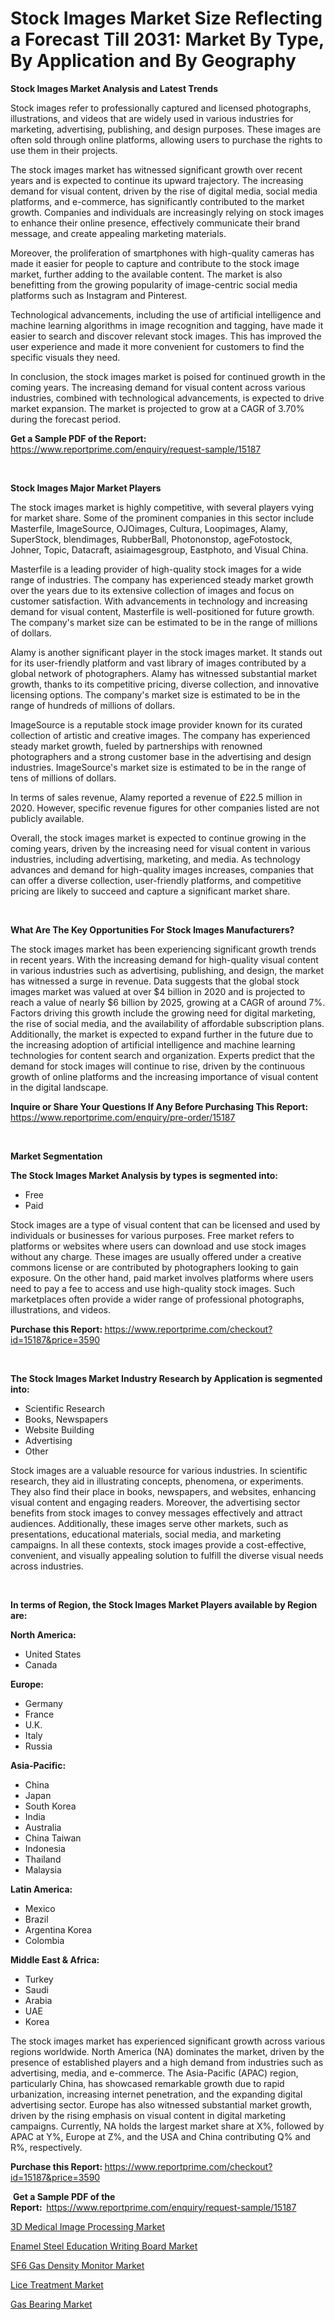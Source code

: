 <p><h1>Stock Images Market Size Reflecting a Forecast Till 2031: Market By Type, By Application and By Geography</h1></p><p><strong>Stock Images Market Analysis and Latest Trends</strong></p>
<p><p>Stock images refer to professionally captured and licensed photographs, illustrations, and videos that are widely used in various industries for marketing, advertising, publishing, and design purposes. These images are often sold through online platforms, allowing users to purchase the rights to use them in their projects.</p><p>The stock images market has witnessed significant growth over recent years and is expected to continue its upward trajectory. The increasing demand for visual content, driven by the rise of digital media, social media platforms, and e-commerce, has significantly contributed to the market growth. Companies and individuals are increasingly relying on stock images to enhance their online presence, effectively communicate their brand message, and create appealing marketing materials.</p><p>Moreover, the proliferation of smartphones with high-quality cameras has made it easier for people to capture and contribute to the stock image market, further adding to the available content. The market is also benefitting from the growing popularity of image-centric social media platforms such as Instagram and Pinterest.</p><p>Technological advancements, including the use of artificial intelligence and machine learning algorithms in image recognition and tagging, have made it easier to search and discover relevant stock images. This has improved the user experience and made it more convenient for customers to find the specific visuals they need.</p><p>In conclusion, the stock images market is poised for continued growth in the coming years. The increasing demand for visual content across various industries, combined with technological advancements, is expected to drive market expansion. The market is projected to grow at a CAGR of 3.70% during the forecast period.</p></p>
<p><strong>Get a Sample PDF of the Report:&nbsp;</strong> <a href="https://www.reportprime.com/enquiry/request-sample/15187">https://www.reportprime.com/enquiry/request-sample/15187</a></p>
<p>&nbsp;</p>
<p><strong>Stock Images Major Market Players</strong></p>
<p><p>The stock images market is highly competitive, with several players vying for market share. Some of the prominent companies in this sector include Masterfile, ImageSource, OJOimages, Cultura, Loopimages, Alamy, SuperStock, blendimages, RubberBall, Photononstop, ageFotostock, Johner, Topic, Datacraft, asiaimagesgroup, Eastphoto, and Visual China.</p><p>Masterfile is a leading provider of high-quality stock images for a wide range of industries. The company has experienced steady market growth over the years due to its extensive collection of images and focus on customer satisfaction. With advancements in technology and increasing demand for visual content, Masterfile is well-positioned for future growth. The company's market size can be estimated to be in the range of millions of dollars.</p><p>Alamy is another significant player in the stock images market. It stands out for its user-friendly platform and vast library of images contributed by a global network of photographers. Alamy has witnessed substantial market growth, thanks to its competitive pricing, diverse collection, and innovative licensing options. The company's market size is estimated to be in the range of hundreds of millions of dollars.</p><p>ImageSource is a reputable stock image provider known for its curated collection of artistic and creative images. The company has experienced steady market growth, fueled by partnerships with renowned photographers and a strong customer base in the advertising and design industries. ImageSource's market size is estimated to be in the range of tens of millions of dollars.</p><p>In terms of sales revenue, Alamy reported a revenue of £22.5 million in 2020. However, specific revenue figures for other companies listed are not publicly available.</p><p>Overall, the stock images market is expected to continue growing in the coming years, driven by the increasing need for visual content in various industries, including advertising, marketing, and media. As technology advances and demand for high-quality images increases, companies that can offer a diverse collection, user-friendly platforms, and competitive pricing are likely to succeed and capture a significant market share.</p></p>
<p>&nbsp;</p>
<p><strong>What Are The Key Opportunities For Stock Images Manufacturers?</strong></p>
<p><p>The stock images market has been experiencing significant growth trends in recent years. With the increasing demand for high-quality visual content in various industries such as advertising, publishing, and design, the market has witnessed a surge in revenue. Data suggests that the global stock images market was valued at over $4 billion in 2020 and is projected to reach a value of nearly $6 billion by 2025, growing at a CAGR of around 7%. Factors driving this growth include the growing need for digital marketing, the rise of social media, and the availability of affordable subscription plans. Additionally, the market is expected to expand further in the future due to the increasing adoption of artificial intelligence and machine learning technologies for content search and organization. Experts predict that the demand for stock images will continue to rise, driven by the continuous growth of online platforms and the increasing importance of visual content in the digital landscape.</p></p>
<p><strong>Inquire or Share Your Questions If Any Before Purchasing This Report:</strong> <a href="https://www.reportprime.com/enquiry/pre-order/15187">https://www.reportprime.com/enquiry/pre-order/15187</a></p>
<p>&nbsp;</p>
<p><strong>Market Segmentation</strong></p>
<p><strong>The Stock Images Market Analysis by types is segmented into:</strong></p>
<p><ul><li>Free</li><li>Paid</li></ul></p>
<p><p>Stock images are a type of visual content that can be licensed and used by individuals or businesses for various purposes. Free market refers to platforms or websites where users can download and use stock images without any charge. These images are usually offered under a creative commons license or are contributed by photographers looking to gain exposure. On the other hand, paid market involves platforms where users need to pay a fee to access and use high-quality stock images. Such marketplaces often provide a wider range of professional photographs, illustrations, and videos.</p></p>
<p><strong>Purchase this Report:&nbsp;</strong><a href="https://www.reportprime.com/checkout?id=15187&price=3590">https://www.reportprime.com/checkout?id=15187&price=3590</a></p>
<p>&nbsp;</p>
<p><strong>The Stock Images Market Industry Research by Application is segmented into:</strong></p>
<p><ul><li>Scientific Research</li><li>Books, Newspapers</li><li>Website Building</li><li>Advertising</li><li>Other</li></ul></p>
<p><p>Stock images are a valuable resource for various industries. In scientific research, they aid in illustrating concepts, phenomena, or experiments. They also find their place in books, newspapers, and websites, enhancing visual content and engaging readers. Moreover, the advertising sector benefits from stock images to convey messages effectively and attract audiences. Additionally, these images serve other markets, such as presentations, educational materials, social media, and marketing campaigns. In all these contexts, stock images provide a cost-effective, convenient, and visually appealing solution to fulfill the diverse visual needs across industries.</p></p>
<p>&nbsp;</p>
<p><strong>In terms of Region, the Stock Images Market Players available by Region are:</strong></p>
<p>
    <p> <strong> North America: </strong>
        <ul>
            <li>United States</li>
            <li>Canada</li>
        </ul>
        </p> 
    <p> <strong> Europe: </strong>
        <ul>
            <li>Germany</li>
            <li>France</li>
            <li>U.K.</li>
            <li>Italy</li>
            <li>Russia</li>
        </ul>
        </p> 
    <p> <strong> Asia-Pacific: </strong>
        <ul>
            <li>China</li>
            <li>Japan</li>
            <li>South Korea</li>
            <li>India</li>
            <li>Australia</li>
            <li>China Taiwan</li>
            <li>Indonesia</li>
            <li>Thailand</li>
            <li>Malaysia</li>
        </ul>
        </p> 
    <p> <strong> Latin America: </strong>
        <ul>
            <li>Mexico</li>
            <li>Brazil</li>
            <li>Argentina Korea</li>
            <li>Colombia</li>
        </ul>
        </p> 
    <p> <strong> Middle East & Africa: </strong>
        <ul>
            <li>Turkey</li>
            <li>Saudi</li>
            <li>Arabia</li>
            <li>UAE</li>
            <li>Korea</li>
        </ul>
    </p>
    </p>
<p><p>The stock images market has experienced significant growth across various regions worldwide. North America (NA) dominates the market, driven by the presence of established players and a high demand from industries such as advertising, media, and e-commerce. The Asia-Pacific (APAC) region, particularly China, has showcased remarkable growth due to rapid urbanization, increasing internet penetration, and the expanding digital advertising sector. Europe has also witnessed substantial market growth, driven by the rising emphasis on visual content in digital marketing campaigns. Currently, NA holds the largest market share at X%, followed by APAC at Y%, Europe at Z%, and the USA and China contributing Q% and R%, respectively.</p></p>
<p><strong>Purchase this Report: </strong><a href="https://www.reportprime.com/checkout?id=15187&price=3590">https://www.reportprime.com/checkout?id=15187&price=3590</a></p>
<p>&nbsp;<strong>Get a Sample PDF of the Report:&nbsp;&nbsp;</strong><a href="https://www.reportprime.com/enquiry/request-sample/15187">https://www.reportprime.com/enquiry/request-sample/15187</a></p>
<p><strong></strong></p>
<p><p><a href="https://medium.com/@jordyhansen565/3d-medical-image-processing-market-insights-into-market-cagr-market-trends-and-growth-strategies-27a481000bd1">3D Medical Image Processing Market</a></p><p><a href="https://www.linkedin.com/pulse/enamel-steel-education-writing-board-market-size-focuses-dynamics-prqze?trackingId=EPqpJtMqTIGUSkg5%2BzjwRA%3D%3D">Enamel Steel Education Writing Board Market</a></p><p><a href="https://www.linkedin.com/pulse/sf6-gas-density-monitor-market-size-furnishes-valuable-mngze?trackingId=XNArHmTdT9uad4URkr5aVw%3D%3D">SF6 Gas Density Monitor Market</a></p><p><a href="https://medium.com/@jordyhansen565/lice-treatment-market-trends-and-market-analysis-forecasted-for-period-2023-2030-0acf98d6ec37">Lice Treatment Market</a></p><p><a href="https://www.linkedin.com/pulse/gas-bearing-market-size-growing-forecasted-period-from-2024-3ujje?trackingId=GUXx7%2FK6TsaCHR7Rc%2FOUzg%3D%3D">Gas Bearing Market</a></p></p>